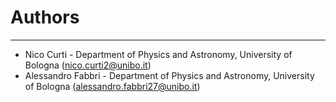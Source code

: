 # Authors #

----------
- Nico Curti - Department of Physics and Astronomy, University of Bologna ([nico.curti2@unibo.it](mailto:nico.curti2@unibo.it))
- Alessandro Fabbri - Department of Physics and Astronomy, University of Bologna ([alessandro.fabbri27@unibo.it](mailto:alessandro.fabbri27@unibo.it))
